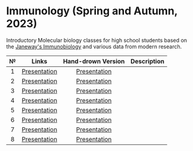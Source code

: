 # Immunology (Spring and Autumn, 2023)

Introductory Molecular biology classes for high school students based on the [Janeway's Immunobiology](https://disk.yandex.ru/i/yxtCqMzjfZwCoA) and various data from modern research. 

| № | Links | Hand-drown Version | Description | 
| :-----: | :-----: | :-----: | :----- |
| 1 | [Presentation]() | [Presentation]() |  |
| 2 | [Presentation]() | [Presentation]() |  |
| 3 | [Presentation]() | [Presentation]() |  |
| 4 | [Presentation]() | [Presentation]() |  |
| 5 | [Presentation]() | [Presentation]() |  |
| 6 | [Presentation]() | [Presentation]() |  |
| 7 | [Presentation]() | [Presentation]() |  |
| 8 | [Presentation]() | [Presentation]() |  |
